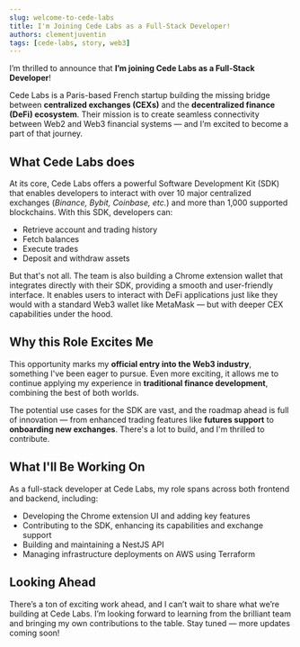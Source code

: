 ```yaml
---
slug: welcome-to-cede-labs
title: I'm Joining Cede Labs as a Full-Stack Developer!
authors: clementjuventin
tags: [cede-labs, story, web3]
---
```


I’m thrilled to announce that **I’m joining Cede Labs as a Full-Stack Developer**!

<!-- truncate -->

Cede Labs is a Paris-based French startup building the missing bridge between **centralized exchanges (CEXs)** and the **decentralized finance (DeFi) ecosystem**. Their mission is to create seamless connectivity between Web2 and Web3 financial systems — and I’m excited to become a part of that journey.

## What Cede Labs does

At its core, Cede Labs offers a powerful Software Development Kit (SDK) that enables developers to interact with over 10 major centralized exchanges (*Binance, Bybit, Coinbase, etc.*) and more than 1,000 supported blockchains. With this SDK, developers can:

- Retrieve account and trading history
- Fetch balances
- Execute trades
- Deposit and withdraw assets

But that's not all. The team is also building a Chrome extension wallet that integrates directly with their SDK, providing a smooth and user-friendly interface. It enables users to interact with DeFi applications just like they would with a standard Web3 wallet like MetaMask — but with deeper CEX capabilities under the hood.

## Why this Role Excites Me

This opportunity marks my **official entry into the Web3 industry**, something I've been eager to pursue. Even more exciting, it allows me to continue applying my experience in **traditional finance development**, combining the best of both worlds.

The potential use cases for the SDK are vast, and the roadmap ahead is full of innovation — from enhanced trading features like **futures support** to **onboarding new exchanges**. There's a lot to build, and I'm thrilled to contribute.

## What I'll Be Working On

As a full-stack developer at Cede Labs, my role spans across both frontend and backend, including:

- Developing the Chrome extension UI and adding key features
- Contributing to the SDK, enhancing its capabilities and exchange support
- Building and maintaining a NestJS API
- Managing infrastructure deployments on AWS using Terraform

## Looking Ahead

There’s a ton of exciting work ahead, and I can’t wait to share what we’re building at Cede Labs. I’m looking forward to learning from the brilliant team and bringing my own contributions to the table. Stay tuned — more updates coming soon!


